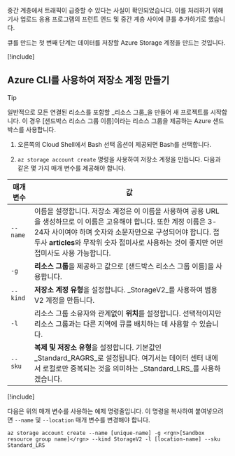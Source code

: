 중간 계층에서 트래픽이 급증할 수 있다는 사실이 확인되었습니다. 이를 처리하기 위해 기사 업로드 응용 프로그램의 프런트 엔드 및 중간 계층 사이에 큐를 추가하기로 했습니다.

큐를 만드는 첫 번째 단계는 데이터를 저장할 Azure Storage 계정을 만드는 것입니다.

<!-- Activate the sandbox -->
[!include[](../../../includes/azure-sandbox-activate.md)]

## <a name="create-a-storage-account-with-the-azure-cli"></a>Azure CLI를 사용하여 저장소 계정 만들기

> [!TIP] 
> 일반적으로 모든 연결된 리소스를 포함할 _리소스 그룹_을 만들어 새 프로젝트를 시작합니다. 이 경우 <rgn>[샌드박스 리소스 그룹 이름]</rgn>이라는 리소스 그룹을 제공하는 Azure 샌드박스를 사용합니다.

1. 오른쪽의 Cloud Shell에서 Bash 선택 옵션이 제공되면 Bash를 선택합니다.

1. `az storage account create` 명령을 사용하여 저장소 계정을 만듭니다. 다음과 같은 몇 가지 매개 변수를 제공해야 합니다.

| 매개 변수 | 값 |
|-----------|-------|
| `--name`  | 이름을 설정합니다. 저장소 계정은 이 이름을 사용하여 공용 URL을 생성하므로 이 이름은 고유해야 합니다. 또한 계정 이름은 3-24자 사이여야 하며 숫자와 소문자만으로 구성되어야 합니다. 접두사 **articles**와 무작위 숫자 접미사로 사용하는 것이 좋지만 어떤 접미사도 사용 가능합니다. |
| `-g`        | **리소스 그룹**을 제공하고 값으로 <rgn>[샌드박스 리소스 그룹 이름]</rgn>을 사용합니다. |
| `--kind`    | **저장소 계정 유형**을 설정합니다. _StorageV2_를 사용하여 범용 V2 계정을 만듭니다. |
| `-l`        | 리소스 그룹 소유자와 관계없이 **위치**를 설정합니다. 선택적이지만 리소스 그룹과는 다른 지역에 큐를 배치하는 데 사용할 수 있습니다. |
| `--sku`     | **복제 및 저장소 유형**을 설정합니다. 기본값인 _Standard_RAGRS_로 설정됩니다. 여기서는 데이터 센터 내에서 로컬로만 중복되는 것을 의미하는 _Standard_LRS_를 사용하겠습니다. |

<!-- Resource selection -->
[!include[](../../../includes/azure-sandbox-regions-first-mention-note.md)]

다음은 위의 매개 변수를 사용하는 예제 명령줄입니다. 이 명령을 복사하여 붙여넣으려면 `--name` 및 `--location` 매개 변수를 변경해야 합니다.

```azurecli
az storage account create --name [unique-name] -g <rgn>[Sandbox resource group name]</rgn> --kind StorageV2 -l [location-name] --sku Standard_LRS
```